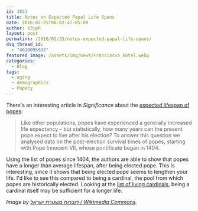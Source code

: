 ```yaml
---
id: 3851
title: Notes on Expected Papal Life Spans
date: 2016-02-25T08:02:47-05:00
author: k3jph
layout: post
permalink: /2016/02/25/notes-expected-papal-life-spans/
dsq_thread_id:
  - "4610095932"
featured_image: /assets/img/news/Franciscus_kotel.webp
categories:
  - Blog
tags:
  - aging
  - demographics
  - Papacy
---
```

There's an interesting article in _Significance_ about the [expected lifespan of popes](https://www.statslife.org.uk/significance/2686):

> Like other populations, popes have experienced a generally increased life expectancy – but statistically, how many years can the present pope expect to live after his election? To answer this question we analysed data on the post-election survival times of popes, starting with Pope Innocent VII, whose pontificate began in 1404.

Using the list of popes since 1404, the authors are able to show that popes have a longer than average lifespan, after being elected pope.  This is interesting, since it shows that being elected pope seems to lengthen your life.  I'd like to see this compared to being a cardinal, the pool from which popes are historically elected.  Looking at the [list of living cardinals](https://en.wikipedia.org/wiki/List_of_living_cardinals), being a cardinal itself may be sufficient for a longer life.

_Image by [דוברות משטרת ישראל / Wikimedia Commons](https://en.wikipedia.org/wiki/File:Franciscus_kotel.webp)._
